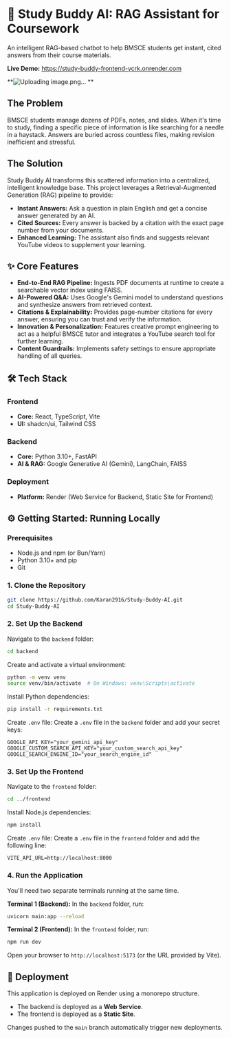 # 📖 Study Buddy AI: RAG Assistant for Coursework
An intelligent RAG-based chatbot to help BMSCE students get instant, cited answers from their course materials.

**Live Demo:** https://study-buddy-frontend-ycrk.onrender.com

**![Uploading image.png…]()
**

## The Problem
BMSCE students manage dozens of PDFs, notes, and slides. When it's time to study, finding a specific piece of information is like searching for a needle in a haystack. Answers are buried across countless files, making revision inefficient and stressful.

## The Solution
Study Buddy AI transforms this scattered information into a centralized, intelligent knowledge base. This project leverages a Retrieval-Augmented Generation (RAG) pipeline to provide:

- **Instant Answers:** Ask a question in plain English and get a concise answer generated by an AI.
- **Cited Sources:** Every answer is backed by a citation with the exact page number from your documents.
- **Enhanced Learning:** The assistant also finds and suggests relevant YouTube videos to supplement your learning.

## ✨ Core Features
- **End-to-End RAG Pipeline:** Ingests PDF documents at runtime to create a searchable vector index using FAISS.
- **AI-Powered Q&A:** Uses Google's Gemini model to understand questions and synthesize answers from retrieved context.
- **Citations & Explainability:** Provides page-number citations for every answer, ensuring you can trust and verify the information.
- **Innovation & Personalization:** Features creative prompt engineering to act as a helpful BMSCE tutor and integrates a YouTube search tool for further learning.
- **Content Guardrails:** Implements safety settings to ensure appropriate handling of all queries.

## 🛠️ Tech Stack

### Frontend
-   **Core:** React, TypeScript, Vite
-   **UI:** shadcn/ui, Tailwind CSS

### Backend
-   **Core:** Python 3.10+, FastAPI
-   **AI & RAG:** Google Generative AI (Gemini), LangChain, FAISS

### Deployment
-   **Platform:** Render (Web Service for Backend, Static Site for Frontend)

## ⚙️ Getting Started: Running Locally
### Prerequisites
- Node.js and npm (or Bun/Yarn)
- Python 3.10+ and pip
- Git

### 1. Clone the Repository
```bash
git clone https://github.com/Karan2916/Study-Buddy-AI.git
cd Study-Buddy-AI
```

### 2. Set Up the Backend
Navigate to the `backend` folder:
```bash
cd backend
```

Create and activate a virtual environment:
```bash
python -m venv venv
source venv/bin/activate  # On Windows: venv\Scripts\activate
```

Install Python dependencies:
```bash
pip install -r requirements.txt
```

Create `.env` file: Create a `.env` file in the `backend` folder and add your secret keys:
```
GOOGLE_API_KEY="your_gemini_api_key"
GOOGLE_CUSTOM_SEARCH_API_KEY="your_custom_search_api_key"
GOOGLE_SEARCH_ENGINE_ID="your_search_engine_id"
```

### 3. Set Up the Frontend
Navigate to the `frontend` folder:
```bash
cd ../frontend
```

Install Node.js dependencies:
```bash
npm install
```

Create `.env` file: Create a `.env` file in the `frontend` folder and add the following line:
```
VITE_API_URL=http://localhost:8000
```

### 4. Run the Application
You'll need two separate terminals running at the same time.

**Terminal 1 (Backend):** In the `backend` folder, run:
```bash
uvicorn main:app --reload
```

**Terminal 2 (Frontend):** In the `frontend` folder, run:
```bash
npm run dev
```

Open your browser to `http://localhost:5173` (or the URL provided by Vite).

## 🚀 Deployment
This application is deployed on Render using a monorepo structure.
- The backend is deployed as a **Web Service**.
- The frontend is deployed as a **Static Site**.

Changes pushed to the `main` branch automatically trigger new deployments.
